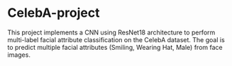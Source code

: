 # CelebA-project
This project implements a CNN using ResNet18 architecture to perform multi-label facial attribute classification on the CelebA dataset. The goal is to predict multiple facial attributes (Smiling, Wearing Hat, Male) from face images.
